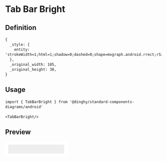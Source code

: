 # Tab Bar Bright

## Definition

```
{
  _style: { 
    entity: 'strokeWidth=1;html=1;shadow=0;dashed=0;shape=mxgraph.android.rrect;rSize=0;fillColor=#eeeeee;strokeColor=none;',
  },
  _original_width: 185,
  _original_height: 30,
}
```

## Usage

```
import { TabBarBright } from '@dinghy/standard-components-diagrams/android'

<TabBarBright/>
```

## Preview

<img src="./tab-bar-bright.png" width="200"/>

